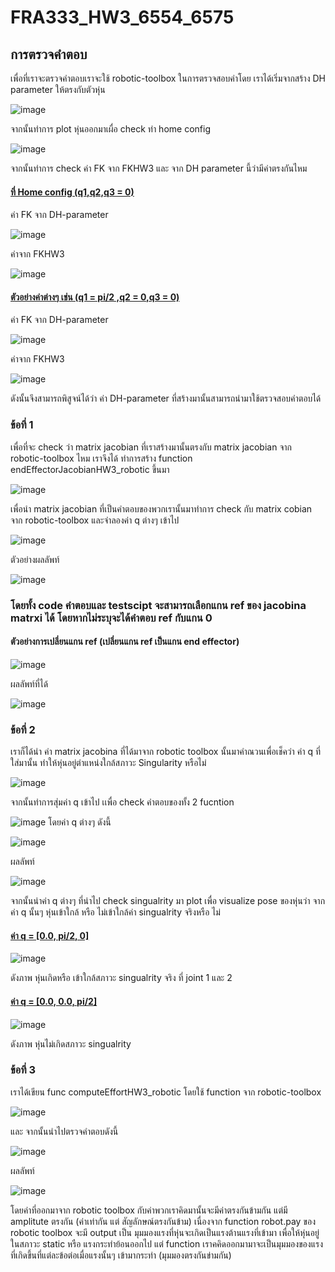 # FRA333_HW3_6554_6575
## การตรวจคำตอบ

เพื่อที่เราจะตรวจคำตอบเราจะใช้ robotic-toolbox ในการตรวจสอบคำโดย เราได้เริ่มจากสร้าง DH parameter ให้ตรงกับตัวหุ่น

![image](https://github.com/user-attachments/assets/04ee85cb-26a1-4597-a46e-81c515fe317d)

จากนั้นทำการ plot หุ่นออกมาเผื่อ check ท่า home config

![image](https://github.com/user-attachments/assets/98a016c7-da7f-423d-a043-05e52722978a)

จากนั้นทำการ check ค่า FK จาก FKHW3 และ จาก DH parameter นี้ว่ามีค่าตรงกันไหม

#### <ins>ที่ Home config (q1,q2,q3 = 0)</ins>

ค่า FK จาก DH-parameter

![image](https://github.com/user-attachments/assets/eb4134ed-e0b9-4779-8194-6298180340cd)

ค่าจาก FKHW3 

![image](https://github.com/user-attachments/assets/11c157b5-8543-47b1-9927-37522fb0a056)

#### <ins>ตัวอย่างค่าต่างๆ เช่น (q1 = pi/2 ,q2 = 0,q3 = 0)</ins>

ค่า FK จาก DH-parameter

![image](https://github.com/user-attachments/assets/73f52551-f0e5-4fd0-a07a-c803dd783e59)

ค่าจาก FKHW3 

![image](https://github.com/user-attachments/assets/4a9649fe-3819-42b8-927c-0df3f0c0e62d)

ดังนั้นจึงสามารถพิสูจน์ได้ว่า ค่า DH-parameter ที่สร้างมานั้นสามารถนำมาใช้ตรวจสอบคำตอบได้

### ข้อที่ 1 

เพื่อที่จะ check ว่า matrix jacobian ที่เราสร้างมานั้นตรงกับ matrix jacobian จาก robotic-toolbox ไหม เราจึงได้ ทำการสร้าง function endEffectorJacobianHW3_robotic ขึ้นมา 


![image](https://github.com/user-attachments/assets/e2ef12fb-fd6e-4ff1-9960-db97cb40fc56)


เพื่อนำ matrix jacobian ที่เป็นคำตอบของพวกเรานั้นมาทำการ check กับ matrix cobian จาก robotic-toolbox และจำลองค่า q ต่างๆ เข้าไป 

![image](https://github.com/user-attachments/assets/649d78bc-271a-4d7d-9e12-fc56d240a063)

ตัวอย่างผลลัพท์

![image](https://github.com/user-attachments/assets/bcbc0d74-6fd3-4c5a-b156-ba260bdaa1b4)

### **โดยทั้ง code คำตอบและ testscipt จะสามารถเลือกแกน ref ของ jacobina matrxi ได้ โดยหากไม่ระบุจะได้คำตอบ ref กับแกน 0**

#### ตัวอย่างการเปลี่ยนแกน ref (เปลี่ยนแกน ref เป็นแกน end effector)

![image](https://github.com/user-attachments/assets/26d5c810-b730-4e39-8242-591ff349b3d5)


ผลลัพท์ที่ได้

![image](https://github.com/user-attachments/assets/42c54582-dcb6-4460-b211-b6536636ec5b)

### ข้อที่ 2

เราก็ได้นำ ค่า matrix jacobina ที่ได้มาจาก robotic toolbox นั้นมาคำณวนเพื่อเช็คว่า ค่า q ที่ใส่มานั้น ทำให้หุ่นอยู่ตำแหน่งใกล้สภาวะ Singularity หรือไม่ 

![image](https://github.com/user-attachments/assets/bf52e5d6-833a-4564-b741-13973cc9d231)

จากนั้นทำการสุ่มค่า q เข้าไป เเพื่อ check คำตอบของทั้ง 2 fucntion 

![image](https://github.com/user-attachments/assets/c2ae9c89-47b0-4dcf-a10a-6a46ee789e73)
โดยค่า q ต่างๆ ดังนี้ 

![image](https://github.com/user-attachments/assets/edbfc476-e57b-459e-87d8-579e5f4596d6)

ผลลัพท์

![image](https://github.com/user-attachments/assets/e75b81ec-2a39-4d7e-a8a1-85b208f20bf3)

จากนั้นนำค่า q ต่างๆ ที่นำไป check singualrity มา plot เพื่อ visualize pose ของหุ่นว่า จากค่า q นั้นๆ หุ่นเข้าใกล้ หรือ ไม่เข้าใกล้ค่า singualrity จริงหรือ ไม่

#### <ins>ค่า q = [0.0, pi/2, 0]</ins>


![image](https://github.com/user-attachments/assets/d85cc7d2-1900-4338-9917-cff97f301a5a)

ดังภาพ หุ่นเกิดหรือ เข้าใกล้สภาวะ singualrity จริง ที่ joint 1 และ 2 

#### <ins>ค่า q = [0.0, 0.0, pi/2] </ins>

![image](https://github.com/user-attachments/assets/7ce5e780-8e04-47f4-b5a2-794b1597ba06)

ดังภาพ หุ่นไม่เกิดสภาวะ singualrity

### ข้อที่ 3
เราได้เขียน func computeEffortHW3_robotic โดยใช้ function จาก robotic-toolbox 

![image](https://github.com/user-attachments/assets/f76944f8-65b4-4447-a76c-4dae89135329)

และ จากนั้นนำไปตรวจคำตอบดังนี้ 

![image](https://github.com/user-attachments/assets/d0420803-6e53-4260-a40b-10cc1da4fa6b)

ผลลัพท์

![image](https://github.com/user-attachments/assets/d42def25-510b-4c5d-8768-76ee5b204f1f)

โดยค่าที่ออกมาจาก robotic toolbox กับค่าพวกเราคิดมานั้นจะมีค่าตรงกันข้ามกัน แต่มี amplitute ตรงกัน (ค่าเท่ากัน แต่ สัญลักษณ์ตรงกันข้าม)
เนื่องจาก function robot.pay ของ robotic toolbox จะมี output เป็น มุมมองแรงที่หุ่นจะเกิดเป็นแรงต้านแรงที่เข้ามา เพื่อให้หุ่นอยู่ในสภาวะ static หรือ แรงกระทำย้อนออกไป แต่ function เราคคิดออกมามาจะเป็นมุมมองของแรงที่เกิดขึ้นที่แต่ละข้อต่อเมื่อแรงนั้นๆ เข้ามากระทำ (มุมมองตรงกันข่ามกัน)


